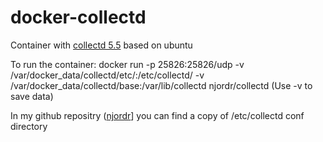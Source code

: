 # docker-collectd

Container with [collectd 5.5](https://collectd.org) based on ubuntu

To run the container: docker run -p 25826:25826/udp -v /var/docker_data/collectd/etc/:/etc/collectd/ -v /var/docker_data/collectd/base:/var/lib/collectd njordr/collectd (Use -v to save data)

In my github repositry ([njordr](https://github.com/njordr/docker-collectd)] you can find a copy of /etc/collectd conf directory
